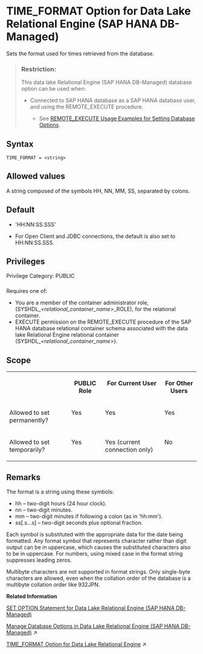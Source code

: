 <!-- loio5f6bdfd6129d4e11a738e9f2909c7b3f -->

# TIME\_FORMAT Option for Data Lake Relational Engine \(SAP HANA DB-Managed\)

Sets the format used for times retrieved from the database.



> ### Restriction:  
> This data lake Relational Engine \(SAP HANA DB-Managed\) database option can be used when:
> 
> -   Connected to SAP HANA database as a SAP HANA database user, and using the REMOTE\_EXECUTE procedure.
> 
>     -   See [REMOTE\_EXECUTE Usage Examples for Setting Database Options](remote-execute-usage-examples-for-setting-database-options-0023bea.md).



<a name="loio5f6bdfd6129d4e11a738e9f2909c7b3f__section_zd3_yc3_mrb"/>

## Syntax

```
TIME_FORMAT = <string>
```



<a name="loio5f6bdfd6129d4e11a738e9f2909c7b3f__section_f4s_yc3_mrb"/>

## Allowed values

A string composed of the symbols HH, NN, MM, SS, separated by colons.



<a name="loio5f6bdfd6129d4e11a738e9f2909c7b3f__section_jff_zc3_mrb"/>

## Default

-   'HH:NN:SS.SSS'

-   For Open Client and JDBC connections, the default is also set to HH:NN:SS.SSS.




<a name="loio5f6bdfd6129d4e11a738e9f2909c7b3f__section_kwt_yvc_dxb"/>

## Privileges

Privilege Category: PUBLIC



### 

Requires one of:

-   You are a member of the container administrator role, \(SYSHDL\_*<relational\_container\_name\>*\_ROLE\), for the relational container.
-   EXECUTE permission on the REMOTE\_EXECUTE procedure of the SAP HANA database relational container schema associated with the data lake Relational Engine relational container \(SYSHDL\_*<relational\_container\_name\>*\).



<a name="loio5f6bdfd6129d4e11a738e9f2909c7b3f__section_osk_1d3_mrb"/>

## Scope


<table>
<tr>
<th valign="top">

 



</th>
<th valign="top">

PUBLIC Role



</th>
<th valign="top">

For Current User



</th>
<th valign="top">

For Other Users



</th>
</tr>
<tr>
<td valign="top">

Allowed to set permanently?



</td>
<td valign="top">

Yes



</td>
<td valign="top">

Yes



</td>
<td valign="top">

Yes



</td>
</tr>
<tr>
<td valign="top">

Allowed to set temporarily?



</td>
<td valign="top">

Yes



</td>
<td valign="top">

Yes \(current connection only\)



</td>
<td valign="top">

No



</td>
</tr>
</table>



<a name="loio5f6bdfd6129d4e11a738e9f2909c7b3f__section_khc_bd3_mrb"/>

## Remarks

The format is a string using these symbols:

-   hh – two-digit hours \(24 hour clock\).
-   nn – two-digit minutes.
-   mm – two-digit minutes if following a colon \(as in 'hh:mm'\).
-   ss\[.s...s\] – two-digit seconds plus optional fraction.

Each symbol is substituted with the appropriate data for the date being formatted. Any format symbol that represents character rather than digit output can be in uppercase, which causes the substituted characters also to be in uppercase. For numbers, using mixed case in the format string suppresses leading zeros.

Multibyte characters are not supported in format strings. Only single-byte characters are allowed, even when the collation order of the database is a multibyte collation order like 932JPN.

**Related Information**  


[SET OPTION Statement for Data Lake Relational Engine \(SAP HANA DB-Managed\)](../030-sql-statements/set-option-statement-for-data-lake-relational-engine-sap-hana-db-managed-84a37a4.md "Changes options that affect the behavior of the database and its compatibility with Transact-SQL. Setting the value of an option can change the behavior for all users or an individual user, in either a temporary or permanent scope.")

[Manage Database Options in Data Lake Relational Engine (SAP HANA DB-Managed)](https://help.sap.com/viewer/9220e7fec0fe4503b5c5a6e21d584e63/2023_1_QRC/en-US/964f12eb2961478b8205f5bfd8ee2ec6.html "Data lake Relational Engine database options are configurable settings that change the way the data lake Relational Engine database behaves or performs.") :arrow_upper_right:

[TIME_FORMAT Option for Data Lake Relational Engine](https://help.sap.com/viewer/19b3964099384f178ad08f2d348232a9/2023_1_QRC/en-US/a664098384f21015ae52f7395391a59c.html "Sets the format used for times retrieved from the database.") :arrow_upper_right:

